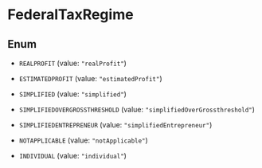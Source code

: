 
# FederalTaxRegime

## Enum


* `REALPROFIT` (value: `"realProfit"`)

* `ESTIMATEDPROFIT` (value: `"estimatedProfit"`)

* `SIMPLIFIED` (value: `"simplified"`)

* `SIMPLIFIEDOVERGROSSTHRESHOLD` (value: `"simplifiedOverGrossthreshold"`)

* `SIMPLIFIEDENTREPRENEUR` (value: `"simplifiedEntrepreneur"`)

* `NOTAPPLICABLE` (value: `"notApplicable"`)

* `INDIVIDUAL` (value: `"individual"`)



